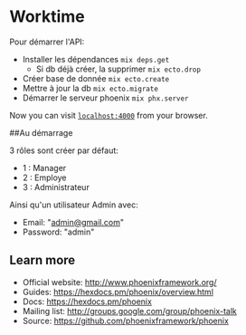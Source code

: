 # Worktime

Pour démarrer l'API:

  * Installer les dépendances `mix deps.get`
    * Si db déjà créer, la supprimer `mix ecto.drop`
  * Créer base de donnée `mix ecto.create`
  * Mettre à jour la db `mix ecto.migrate`
  * Démarrer le serveur phoenix `mix phx.server`

Now you can visit [`localhost:4000`](http://localhost:4000) from your browser.

##Au démarrage

3 rôles sont créer par défaut:

  * 1 : Manager
  * 2 : Employe
  * 3 : Administrateur
  
 Ainsi qu'un utilisateur Admin avec:
 
  * Email: "admin@gmail.com"
  * Password: "admin"

## Learn more

  * Official website: http://www.phoenixframework.org/
  * Guides: https://hexdocs.pm/phoenix/overview.html
  * Docs: https://hexdocs.pm/phoenix
  * Mailing list: http://groups.google.com/group/phoenix-talk
  * Source: https://github.com/phoenixframework/phoenix
